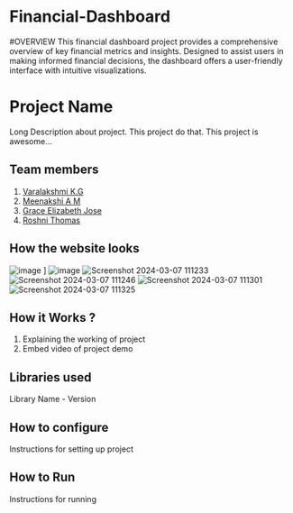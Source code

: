 # Financial-Dashboard
#OVERVIEW
This financial dashboard project provides a comprehensive overview of key financial metrics and insights. Designed to assist users in making informed financial decisions, the dashboard offers a user-friendly interface with intuitive visualizations.
# Project Name
Long Description about project. This project do that. This project is awesome...
## Team members

1. [Varalakshmi K.G](https://github.com/Varalakshmi2354/Financial-Dashboard.git)
2. [Meenakshi A M](https://github.com/MeenakshiAM/Financial-Dashboard.git)
3. [Grace Elizabeth Jose](https://github.com/Grace1903/Financial-Dashboard.git)
3. [Roshni Thomas](https://github.com/RoshniAnnThomas/Financial-Dashboard.git)

## How the website looks
![image](https://github.com/Varalakshmi2354/Financial-Dashboard/assets/122163650/bdc7a5d7-963c-4c2e-9939-ebdfcb716f80)
]
![image](https://github.com/Varalakshmi2354/Financial-Dashboard/assets/122163650/89d2b7c9-0cfb-4140-aeb7-161a44e41b0f)
![Screenshot 2024-03-07 111233](https://github.com/Varalakshmi2354/Financial-Dashboard/assets/122163650/b65a0ef3-c0f5-47ff-9303-53f2ffaf76a1)
![Screenshot 2024-03-07 111246](https://github.com/Varalakshmi2354/Financial-Dashboard/assets/122163650/b98da6e7-1db5-400e-bb73-46fdca3fa791)
![Screenshot 2024-03-07 111301](https://github.com/Varalakshmi2354/Financial-Dashboard/assets/122163650/a20883c9-7f03-4aea-9dec-9e17fb6d039e)
![Screenshot 2024-03-07 111325](https://github.com/Varalakshmi2354/Financial-Dashboard/assets/122163650/df1bf86b-d8c4-4f52-a1b9-f60c5027272b)





## How it Works ?
1. Explaining the working of project
2. Embed video of project demo
## Libraries used
Library Name - Version
## How to configure
Instructions for setting up project
## How to Run
Instructions for running
